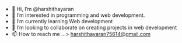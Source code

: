- 👋 Hi, I’m @harshithayaran
- 👀 I’m interested in programming and web development.
- 🌱 I’m currently learning Web development
- 💞️ I’m looking to collaborate on creating projects in web development
- 📫 How to reach me ...> harshithayaran75614@gmail.com

<!---
harshithayaran/harshithayaran is a ✨ special ✨ repository because its `README.md` (this file) appears on your GitHub profile.
You can click the Preview link to take a look at your changes.
--->
